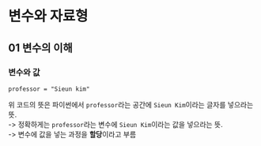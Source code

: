 # 변수와 자료형

## 01 변수의 이해 

### 변수와 값 
    professor = "Sieun kim"
위 코드의 뜻은 파이썬에서 `professor`라는 공간에 `Sieun Kim`이라는 글자를 넣으라는 뜻.   
-> 정확하게는 `professor`라는 변수에 `Sieun Kim`이라는 값을 넣으라는 뜻.   
-> 변수에 값을 넣는 과정을 **할당**이라고 부름 

